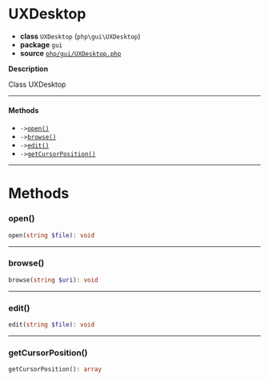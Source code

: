 # UXDesktop

- **class** `UXDesktop` (`php\gui\UXDesktop`)
- **package** `gui`
- **source** [`php/gui/UXDesktop.php`](./src/main/resources/JPHP-INF/sdk/php/gui/UXDesktop.php)

**Description**

Class UXDesktop

---

#### Methods

- `->`[`open()`](#method-open)
- `->`[`browse()`](#method-browse)
- `->`[`edit()`](#method-edit)
- `->`[`getCursorPosition()`](#method-getcursorposition)

---
# Methods

<a name="method-open"></a>

### open()
```php
open(string $file): void
```

---

<a name="method-browse"></a>

### browse()
```php
browse(string $uri): void
```

---

<a name="method-edit"></a>

### edit()
```php
edit(string $file): void
```

---

<a name="method-getcursorposition"></a>

### getCursorPosition()
```php
getCursorPosition(): array
```